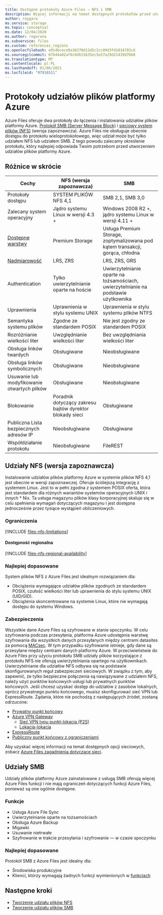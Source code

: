```yaml
---
title: Dostępne protokoły Azure Files — NFS i SMB
description: Więcej informacji na temat dostępnych protokołów przed utworzeniem udziału plików platformy Azure, w tym blok komunikatów serwera (SMB) i sieciowy system plików (NFS).
author: roygara
ms.service: storage
ms.topic: conceptual
ms.date: 12/04/2020
ms.author: rogarana
ms.subservice: files
ms.custom: references_regions
ms.openlocfilehash: e914bcece9a30270d12d5c2cc09d3fd1014783c6
ms.sourcegitcommit: 67b44a02af0c8d615b35ec5e57a29d21419d7668
ms.translationtype: MT
ms.contentlocale: pl-PL
ms.lasthandoff: 01/06/2021
ms.locfileid: "97916511"
---
```

# <a name="azure-file-share-protocols"></a>Protokoły udziałów plików platformy Azure

Azure Files oferuje dwa protokoły do łączenia i instalowania udziałów plików platformy Azure. [Protokół SMB (Server Message Block)](/windows/win32/fileio/microsoft-smb-protocol-and-cifs-protocol-overview) i [sieciowy system plików (NFS)](https://en.wikipedia.org/wiki/Network_File_System) (wersja zapoznawcza). Azure Files nie obsługuje obecnie dostępu do protokołu wieloprotokołowego, więc udział może być tylko udziałem NFS lub udziałem SMB. Z tego powodu zalecamy określenie protokołu, który najlepiej odpowiada Twoim potrzebom przed utworzeniem udziałów plików platformy Azure.

## <a name="differences-at-a-glance"></a>Różnice w skrócie

|Cechy  |NFS (wersja zapoznawcza)  |SMB  |
|---------|---------|---------|
|Protokoły dostępu     |SYSTEM PLIKÓW NFS 4,1         |SMB 2,1, SMB 3,0         |
|Zalecany system operacyjny     |Jądro systemu Linux w wersji 4.3 +         |Windows 2008 R2 +, jądro systemu Linux w wersji 4.11 +         |
|[Dostępne warstwy](storage-files-planning.md#storage-tiers)     |Premium Storage         |Usługa Premium Storage, zoptymalizowana pod kątem transakcji, gorąca, chłodna         |
|[Nadmiarowość](storage-files-planning.md#redundancy)     |LRS, ZRS         |LRS, ZRS, GRS         |
|Authentication     |Tylko uwierzytelnianie oparte na hoście        |Uwierzytelnianie oparte na tożsamościach, uwierzytelnianie na podstawie użytkownika         |
|Uprawnienia     |Uprawnienia w stylu systemu UNIX         |Uprawnienia w stylu systemu plików NTFS         |
|Semantyka systemu plików     |Zgodne ze standardem POSIX         |Nie jest zgodny ze standardem POSIX         |
|Rozróżnianie wielkości liter     |Uwzględnianie wielkości liter         |Bez uwzględniania wielkości liter         |
|Obsługa linków twardych     |Obsługiwane         |Nieobsługiwane         |
|Obsługa linków symbolicznych     |Obsługiwane         |Nieobsługiwane         |
|Usuwanie lub modyfikowanie otwartych plików     |Obsługiwane         |Nieobsługiwane         |
|Blokowanie     |Poradnik dotyczący zakresu bajtów dyrektor blokady sieci         |Obsługiwane         |
|Publiczna Lista bezpiecznych adresów IP | Nieobsługiwane | Obsługiwane|
|Współdziałanie protokołu| Nieobsługiwane | FileREST|

## <a name="nfs-shares-preview"></a>Udziały NFS (wersja zapoznawcza)

Instalowanie udziałów plików platformy Azure w systemie plików NFS 4,1 jest obecnie w wersji zapoznawczej. Oferuje ściślejszą integrację z systemem Linux. Jest to w pełni zgodna z systemem POSIX oferta, która jest standardem dla różnych wariantów systemów operacyjnych UNIX i innych * Nix. Ta usługa magazynu plików klasy korporacyjnej skaluje się w celu spełnienia wymagań dotyczących magazynu i jest dostępna jednocześnie przez tysiące wystąpień obliczeniowych.

### <a name="limitations"></a>Ograniczenia

[!INCLUDE [files-nfs-limitations](../../../includes/files-nfs-limitations.md)]

#### <a name="regional-availability"></a>Dostępność regionalna

[!INCLUDE [files-nfs-regional-availability](../../../includes/files-nfs-regional-availability.md)]

### <a name="best-suited"></a>Najlepiej dopasowane

System plików NFS z Azure Files jest idealnym rozwiązaniem dla:

- Obciążenia wymagające udziałów plików zgodnych ze standardem POSIX, czułość wielkości liter lub uprawnienia do stylu systemu UNIX (UID/GID).
- Obciążenia skoncentrowane na systemie Linux, które nie wymagają dostępu do systemu Windows.

### <a name="security"></a>Zabezpieczenia

Wszystkie dane Azure Files są szyfrowane w stanie spoczynku. W celu szyfrowania podczas przesyłania, platforma Azure udostępnia warstwę szyfrowania dla wszystkich danych przesyłanych między centrami datasites za pomocą [MACsec](https://en.wikipedia.org/wiki/IEEE_802.1AE). W tym przypadku szyfrowanie istnieje, gdy dane są przesyłane między centrami danych platformy Azure. W przeciwieństwie do Azure Files przy użyciu protokołu SMB udziały plików korzystające z protokołu NFS nie oferują uwierzytelniania opartego na użytkownikach. Uwierzytelnianie dla udziałów NFS odbywa się na podstawie skonfigurowanych reguł zabezpieczeń sieciowych. W związku z tym, aby zapewnić, że tylko bezpieczne połączenia są nawiązywane z udziałem NFS, należy użyć punktów końcowych usługi lub prywatnych punktów końcowych. Jeśli chcesz uzyskać dostęp do udziałów z zasobów lokalnych, oprócz prywatnego punktu końcowego, musisz skonfigurować sieć VPN lub ExpressRoute. Żądania, które nie pochodzą z następujących źródeł, zostaną odrzucone:

- [Prywatny punkt końcowy](storage-files-networking-overview.md#private-endpoints)
- [Azure VPN Gateway](../../vpn-gateway/vpn-gateway-about-vpngateways.md)
    - [Sieć VPN typu punkt-lokacja (P2S)](../../vpn-gateway/point-to-site-about.md)
    - [Lokacja-lokacja](../../vpn-gateway/design.md#s2smulti)
- [ExpressRoute](../../expressroute/expressroute-introduction.md)
- [Publiczny punkt końcowy z ograniczeniami](storage-files-networking-overview.md#storage-account-firewall-settings)

Aby uzyskać więcej informacji na temat dostępnych opcji sieciowych, zobacz [Azure Files zagadnienia dotyczące sieci](storage-files-networking-overview.md).

## <a name="smb-shares"></a>Udziały SMB

Udziały plików platformy Azure zainstalowane z usługą SMB oferują więcej Azure Files funkcji i nie mają ograniczeń dotyczących funkcji Azure Files, ponieważ są one ogólnie dostępne.

### <a name="features"></a>Funkcje

- Usługa Azure File Sync
- Uwierzytelnianie oparte na tożsamościach
- Obsługa Azure Backup
- Migawki
- Usuwanie nietrwałe
- Szyfrowanie w trakcie przesyłania i szyfrowanie — w czasie spoczynku

### <a name="best-suited"></a>Najlepiej dopasowane

Protokół SMB z Azure Files jest idealny dla:

- Środowiska produkcyjne
- Klienci, którzy wymagają żadnych funkcji wymienionych w [funkcjach](#features)

## <a name="next-steps"></a>Następne kroki

- [Tworzenie udziału plików NFS](storage-files-how-to-create-nfs-shares.md)
- [Tworzenie udziału plików SMB](storage-how-to-create-file-share.md)
